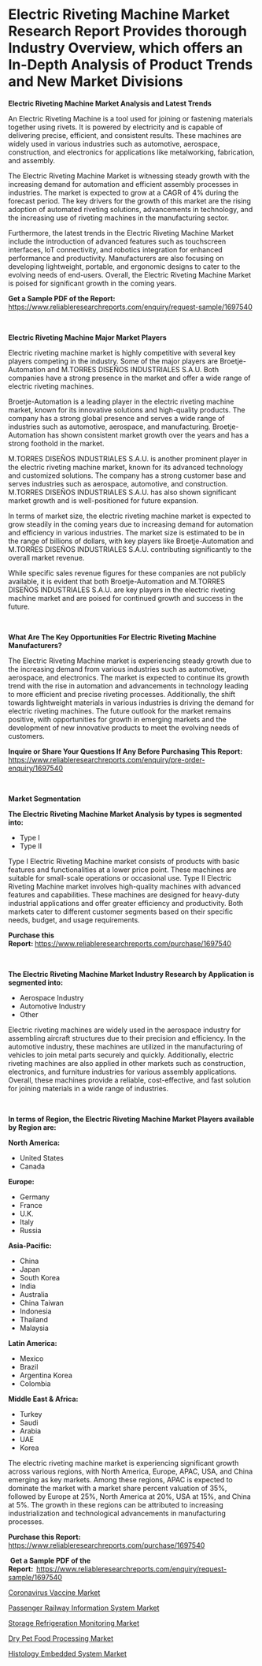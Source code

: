 <p><h1>Electric Riveting Machine Market Research Report Provides thorough Industry Overview, which offers an In-Depth Analysis of Product Trends and New Market Divisions</h1></p><p><strong>Electric Riveting Machine Market Analysis and Latest Trends</strong></p>
<p><p>An Electric Riveting Machine is a tool used for joining or fastening materials together using rivets. It is powered by electricity and is capable of delivering precise, efficient, and consistent results. These machines are widely used in various industries such as automotive, aerospace, construction, and electronics for applications like metalworking, fabrication, and assembly.</p><p>The Electric Riveting Machine Market is witnessing steady growth with the increasing demand for automation and efficient assembly processes in industries. The market is expected to grow at a CAGR of 4% during the forecast period. The key drivers for the growth of this market are the rising adoption of automated riveting solutions, advancements in technology, and the increasing use of riveting machines in the manufacturing sector.</p><p>Furthermore, the latest trends in the Electric Riveting Machine Market include the introduction of advanced features such as touchscreen interfaces, IoT connectivity, and robotics integration for enhanced performance and productivity. Manufacturers are also focusing on developing lightweight, portable, and ergonomic designs to cater to the evolving needs of end-users. Overall, the Electric Riveting Machine Market is poised for significant growth in the coming years.</p></p>
<p><strong>Get a Sample PDF of the Report:&nbsp;</strong> <a href="https://www.reliableresearchreports.com/enquiry/request-sample/1697540">https://www.reliableresearchreports.com/enquiry/request-sample/1697540</a></p>
<p>&nbsp;</p>
<p><strong>Electric Riveting Machine Major Market Players</strong></p>
<p><p>Electric riveting machine market is highly competitive with several key players competing in the industry. Some of the major players are Broetje-Automation and M.TORRES DISEÑOS INDUSTRIALES S.A.U. Both companies have a strong presence in the market and offer a wide range of electric riveting machines.</p><p>Broetje-Automation is a leading player in the electric riveting machine market, known for its innovative solutions and high-quality products. The company has a strong global presence and serves a wide range of industries such as automotive, aerospace, and manufacturing. Broetje-Automation has shown consistent market growth over the years and has a strong foothold in the market.</p><p>M.TORRES DISEÑOS INDUSTRIALES S.A.U. is another prominent player in the electric riveting machine market, known for its advanced technology and customized solutions. The company has a strong customer base and serves industries such as aerospace, automotive, and construction. M.TORRES DISEÑOS INDUSTRIALES S.A.U. has also shown significant market growth and is well-positioned for future expansion.</p><p>In terms of market size, the electric riveting machine market is expected to grow steadily in the coming years due to increasing demand for automation and efficiency in various industries. The market size is estimated to be in the range of billions of dollars, with key players like Broetje-Automation and M.TORRES DISEÑOS INDUSTRIALES S.A.U. contributing significantly to the overall market revenue.</p><p>While specific sales revenue figures for these companies are not publicly available, it is evident that both Broetje-Automation and M.TORRES DISEÑOS INDUSTRIALES S.A.U. are key players in the electric riveting machine market and are poised for continued growth and success in the future.</p></p>
<p>&nbsp;</p>
<p><strong>What Are The Key Opportunities For Electric Riveting Machine Manufacturers?</strong></p>
<p><p>The Electric Riveting Machine market is experiencing steady growth due to the increasing demand from various industries such as automotive, aerospace, and electronics. The market is expected to continue its growth trend with the rise in automation and advancements in technology leading to more efficient and precise riveting processes. Additionally, the shift towards lightweight materials in various industries is driving the demand for electric riveting machines. The future outlook for the market remains positive, with opportunities for growth in emerging markets and the development of new innovative products to meet the evolving needs of customers.</p></p>
<p><strong>Inquire or Share Your Questions If Any Before Purchasing This Report:</strong> <a href="https://www.reliableresearchreports.com/enquiry/pre-order-enquiry/1697540">https://www.reliableresearchreports.com/enquiry/pre-order-enquiry/1697540</a></p>
<p>&nbsp;</p>
<p><strong>Market Segmentation</strong></p>
<p><strong>The Electric Riveting Machine Market Analysis by types is segmented into:</strong></p>
<p><ul><li>Type I</li><li>Type II</li></ul></p>
<p><p>Type I Electric Riveting Machine market consists of products with basic features and functionalities at a lower price point. These machines are suitable for small-scale operations or occasional use. Type II Electric Riveting Machine market involves high-quality machines with advanced features and capabilities. These machines are designed for heavy-duty industrial applications and offer greater efficiency and productivity. Both markets cater to different customer segments based on their specific needs, budget, and usage requirements.</p></p>
<p><strong>Purchase this Report:&nbsp;</strong><a href="https://www.reliableresearchreports.com/purchase/1697540">https://www.reliableresearchreports.com/purchase/1697540</a></p>
<p>&nbsp;</p>
<p><strong>The Electric Riveting Machine Market Industry Research by Application is segmented into:</strong></p>
<p><ul><li>Aerospace Industry</li><li>Automotive Industry</li><li>Other</li></ul></p>
<p><p>Electric riveting machines are widely used in the aerospace industry for assembling aircraft structures due to their precision and efficiency. In the automotive industry, these machines are utilized in the manufacturing of vehicles to join metal parts securely and quickly. Additionally, electric riveting machines are also applied in other markets such as construction, electronics, and furniture industries for various assembly applications. Overall, these machines provide a reliable, cost-effective, and fast solution for joining materials in a wide range of industries.</p></p>
<p>&nbsp;</p>
<p><strong>In terms of Region, the Electric Riveting Machine Market Players available by Region are:</strong></p>
<p>
    <p> <strong> North America: </strong>
        <ul>
            <li>United States</li>
            <li>Canada</li>
        </ul>
        </p> 
    <p> <strong> Europe: </strong>
        <ul>
            <li>Germany</li>
            <li>France</li>
            <li>U.K.</li>
            <li>Italy</li>
            <li>Russia</li>
        </ul>
        </p> 
    <p> <strong> Asia-Pacific: </strong>
        <ul>
            <li>China</li>
            <li>Japan</li>
            <li>South Korea</li>
            <li>India</li>
            <li>Australia</li>
            <li>China Taiwan</li>
            <li>Indonesia</li>
            <li>Thailand</li>
            <li>Malaysia</li>
        </ul>
        </p> 
    <p> <strong> Latin America: </strong>
        <ul>
            <li>Mexico</li>
            <li>Brazil</li>
            <li>Argentina Korea</li>
            <li>Colombia</li>
        </ul>
        </p> 
    <p> <strong> Middle East & Africa: </strong>
        <ul>
            <li>Turkey</li>
            <li>Saudi</li>
            <li>Arabia</li>
            <li>UAE</li>
            <li>Korea</li>
        </ul>
    </p>
    </p>
<p><p>The electric riveting machine market is experiencing significant growth across various regions, with North America, Europe, APAC, USA, and China emerging as key markets. Among these regions, APAC is expected to dominate the market with a market share percent valuation of 35%, followed by Europe at 25%, North America at 20%, USA at 15%, and China at 5%. The growth in these regions can be attributed to increasing industrialization and technological advancements in manufacturing processes.</p></p>
<p><strong>Purchase this Report: </strong><a href="https://www.reliableresearchreports.com/purchase/1697540">https://www.reliableresearchreports.com/purchase/1697540</a></p>
<p>&nbsp;<strong>Get a Sample PDF of the Report:&nbsp;&nbsp;</strong><a href="https://www.reliableresearchreports.com/enquiry/request-sample/1697540">https://www.reliableresearchreports.com/enquiry/request-sample/1697540</a></p>
<p><strong></strong></p>
<p><p><a href="https://medium.com/@smriti.reportprime/analyzing-coronavirus-vaccine-market-global-industry-perspective-and-forecast-2024-to-2031-83178a00ccf3">Coronavirus Vaccine Market</a></p><p><a href="https://medium.com/@smriti.reportprime/passenger-railway-information-system-market-size-reveals-the-best-marketing-channels-in-global-6558278dd429">Passenger Railway Information System Market</a></p><p><a href="https://medium.com/@laurenglover76/storage-refrigeration-monitoring-market-exploring-market-share-market-trends-and-future-growth-5d896950fd10">Storage Refrigeration Monitoring Market</a></p><p><a href="https://medium.com/@laurenglover76/dry-pet-food-processing-market-report-reveals-the-latest-trends-and-growth-opportunities-of-this-27797d48afd5">Dry Pet Food Processing Market</a></p><p><a href="https://medium.com/@smriti.reportprime/histology-embedded-system-market-exploring-market-share-market-trends-and-future-growth-06d31fdab98d">Histology Embedded System Market</a></p></p>